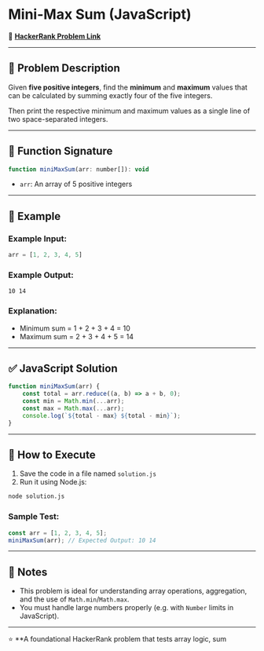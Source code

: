 # Mini-Max Sum (JavaScript)

🔗 **[HackerRank Problem Link](https://www.hackerrank.com/challenges/mini-max-sum/problem?isFullScreen=true)**

---

## 📖 Problem Description

Given **five positive integers**, find the **minimum** and **maximum** values that can be calculated by summing exactly four of the five integers.

Then print the respective minimum and maximum values as a single line of two space-separated integers.

---

## 🧾 Function Signature

```javascript
function miniMaxSum(arr: number[]): void
```

- `arr`: An array of 5 positive integers

---

## 📝 Example

### Example Input:
```javascript
arr = [1, 2, 3, 4, 5]
```

### Example Output:
```text
10 14
```

### Explanation:
- Minimum sum = 1 + 2 + 3 + 4 = 10
- Maximum sum = 2 + 3 + 4 + 5 = 14

---

## ✅ JavaScript Solution

```javascript
function miniMaxSum(arr) {
    const total = arr.reduce((a, b) => a + b, 0);
    const min = Math.min(...arr);
    const max = Math.max(...arr);
    console.log(`${total - max} ${total - min}`);
}
```

---

## 🚀 How to Execute

1. Save the code in a file named `solution.js`
2. Run it using Node.js:

```bash
node solution.js
```

### Sample Test:

```javascript
const arr = [1, 2, 3, 4, 5];
miniMaxSum(arr); // Expected Output: 10 14
```

---

## 📌 Notes

- This problem is ideal for understanding array operations, aggregation, and the use of `Math.min`/`Math.max`.
- You must handle large numbers properly (e.g. with `Number` limits in JavaScript).

---

⭐ **A foundational HackerRank problem that tests array logic, sum
